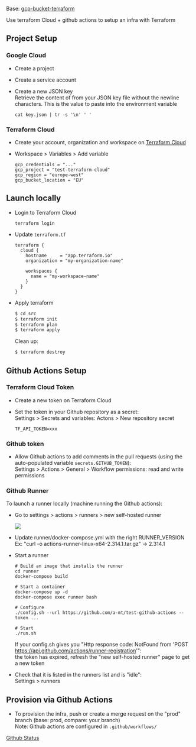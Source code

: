 Base: [gcp-bucket-terraform](https://github.com/a-mt/gcp-bucket-terraform)

Use terraform Cloud + github actions to setup an infra with Terraform

## Project Setup

### Google Cloud

* Create a project
* Create a service account
* Create a new JSON key  
  Retrieve the content of from your JSON key file without the newline characters. This is the value to paste into the environment variable

  ```
  cat key.json | tr -s '\n' ' '
  ```

### Terraform Cloud

* Create your account, organization and workspace on [Terraform Cloud](https://app.terraform.io/)

* Workspace > Variables > Add variable

  ```
  gcp_credentials = "..."
  gcp_project = "test-terraform-cloud"
  gcp_region = "europe-west"
  gcp_bucket_location = "EU"
  ```

## Launch locally

* Login to Terraform Cloud

  ```
  terraform login
  ```

* Update `terraform.tf`

  ```
  terraform {
    cloud {
      hostname     = "app.terraform.io"
      organization = "my-organization-name"

      workspaces {
        name = "my-workspace-name"
      }
    }
  }
  ```

* Apply terraform

  ``` bash
  $ cd src
  $ terraform init
  $ terraform plan
  $ terraform apply
  ```

  Clean up:

  ``` bash
  $ terraform destroy
  ```

## Github Actions Setup

### Terraform Cloud Token

* Create a new token on Terraform Cloud

* Set the token in your Github repository as a secret:  
  Settings > Secrets and variables: Actons > New repository secret

  ```
  TF_API_TOKEN=xxx
  ```

### Github token

* Allow Github actions to add comments in the pull requests (using the auto-populated variable `secrets.GITHUB_TOKEN`):  
  Settings > Actions > General > Workflow permissions: read and write permissions

### Github Runner

To launch a runner locally (machine running the Github actions):

* Go to settings > actions > runners > new self-hosted runner

  ![](https://i.imgur.com/aG51mlB.png)

* Update runner/docker-compose.yml with the right RUNNER_VERSION  
  Ex: "curl -o actions-runner-linux-x64-2.314.1.tar.gz" → 2.314.1

* Start a runner

  ```
  # Build an image that installs the runner
  cd runner
  docker-compose build

  # Start a container
  docker-compose up -d
  docker-compose exec runner bash

  # Configure
  ./config.sh --url https://github.com/a-mt/test-github-actions --token ...

  # Start  
  ./run.sh
  ```

  If your config.sh gives you "Http response code: NotFound from 'POST https://api.github.com/actions/runner-registration'":  
  the token has expired, refresh the "new self-hosted runner" page to get a new token

* Check that it is listed in the runners list and is "idle":  
  Settings > runners

## Provision via Github Actions

* To provision the infra, push or create a merge request on the "prod" branch (base: prod, compare: your branch)  
  Note: Github actions are configured in `.github/workflows/`

[Github Status](https://www.githubstatus.com/)